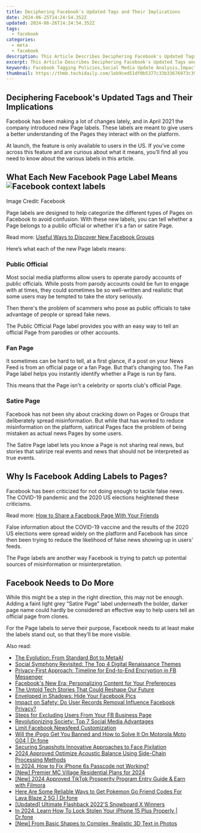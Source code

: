 ```yaml
---
title: Deciphering Facebook's Updated Tags and Their Implications
date: 2024-06-25T14:24:54.352Z
updated: 2024-06-26T14:24:54.352Z
tags:
  - facebook
categories:
  - meta
  - facebook
description: This Article Describes Deciphering Facebook's Updated Tags and Their Implications
excerpt: This Article Describes Deciphering Facebook's Updated Tags and Their Implications
keywords: Facebook Tagging Policies,Social Media Update Analysis,Impact of Social Media Changes on Privacy,Understanding Facebook Algorithm Updates,Facebook Privacy Settings and Tags,Social Network Tag Management Strategies,How Social Media Changes Affect Brand Engagement
thumbnail: https://thmb.techidaily.com/1eb9ced51df0b5377c33b33676973c39490da0549a761ceba775a1dae7d61065.jpg
---
```


## Deciphering Facebook's Updated Tags and Their Implications

 Facebook has been making a lot of changes lately, and in April 2021 the company introduced new Page labels. These labels are meant to give users a better understanding of the Pages they interact with on the platform.

 At launch, the feature is only available to users in the US. If you’ve come across this feature and are curious about what it means, you’ll find all you need to know about the various labels in this article.

## What Each New Facebook Page Label Means ![Facebook context labels](https://static1.makeuseofimages.com/wordpress/wp-content/uploads/2021/04/facebook-satire-labels.jpg)

Image Credit: Facebook

 Page labels are designed to help categorize the different types of Pages on Facebook to avoid confusion. With these new labels, you can tell whether a Page belongs to a public official or whether it's a fan or satire Page.

 Read more: [Useful Ways to Discover New Facebook Groups](https://www.makeuseof.com/tag/5-awesome-ways-discover-new-facebook-groups/)

Here’s what each of the new Page labels means:

### Public Official

 Most social media platforms allow users to operate parody accounts of public officials. While posts from parody accounts could be fun to engage with at times, they could sometimes be so well-written and realistic that some users may be tempted to take the story seriously.

 Then there's the problem of scammers who pose as public officials to take advantage of people or spread fake news.

 The Public Official Page label provides you with an easy way to tell an official Page from parodies or other accounts.

### Fan Page

 It sometimes can be hard to tell, at a first glance, if a post on your News Feed is from an official page or a fan Page. But that’s changing too. The Fan Page label helps you instantly identify whether a Page is run by fans.

 This means that the Page isn't a celebrity or sports club's official Page.

### Satire Page

 Facebook has not been shy about cracking down on Pages or Groups that deliberately spread misinformation. But while that has worked to reduce misinformation on the platform, satirical Pages face the problem of being mistaken as actual news Pages by some users.

 The Satire Page label lets you know a Page is not sharing real news, but stories that satirize real events and news that should not be interpreted as true events.

## Why Is Facebook Adding Labels to Pages?

 Facebook has been criticized for not doing enough to tackle false news. The COVID-19 pandemic and the 2020 US elections heightened these criticisms.

 Read more: [How to Share a Facebook Page With Your Friends](https://www.makeuseof.com/how-to-share-facebook-page/)

 False information about the COVID-19 vaccine and the results of the 2020 US elections were spread widely on the platform and Facebook has since then been trying to reduce the likelihood of false news showing up in users' feeds.

 The Page labels are another way Facebook is trying to patch up potential sources of misinformation or misinterpretation.

## Facebook Needs to Do More

 While this might be a step in the right direction, this may not be enough. Adding a faint light grey “Satire Page” label underneath the bolder, darker page name could hardly be considered an effective way to help users tell an official page from clones.

 For the Page labels to serve their purpose, Facebook needs to at least make the labels stand out, so that they’ll be more visible.


<ins class="adsbygoogle"
     style="display:block"
     data-ad-format="autorelaxed"
     data-ad-client="ca-pub-7571918770474297"
     data-ad-slot="1223367746"></ins>



<ins class="adsbygoogle"
     style="display:block"
     data-ad-client="ca-pub-7571918770474297"
     data-ad-slot="8358498916"
     data-ad-format="auto"
     data-full-width-responsive="true"></ins>

<span class="atpl-alsoreadstyle">Also read:</span>
<div><ul>
<li><a href="https://facebook.techidaily.com/the-evolution-from-standard-bot-to-metaai/"><u>The Evolution: From Standard Bot to MetaAI</u></a></li>
<li><a href="https://facebook.techidaily.com/social-symphony-revisited-the-top-4-digital-renaissance-themes/"><u>Social Symphony Revisited: The Top 4 Digital Renaissance Themes</u></a></li>
<li><a href="https://facebook.techidaily.com/privacy-first-approach-timeline-for-end-to-end-encryption-in-fb-messenger/"><u>Privacy-First Approach: Timeline for End-to-End Encryption in FB Messenger</u></a></li>
<li><a href="https://facebook.techidaily.com/facebooks-new-era-personalizing-content-for-your-preferences/"><u>Facebook's New Era: Personalizing Content for Your Preferences</u></a></li>
<li><a href="https://facebook.techidaily.com/the-untold-tech-stories-that-could-reshape-our-future/"><u>The Untold Tech Stories That Could Reshape Our Future</u></a></li>
<li><a href="https://facebook.techidaily.com/enveloped-in-shadows-hide-your-facebook-pics/"><u>Enveloped in Shadows: Hide Your Facebook Pics</u></a></li>
<li><a href="https://facebook.techidaily.com/impact-on-safety-do-user-records-removal-influence-facebook-privacy/"><u>Impact on Safety: Do User Records Removal Influence Facebook Privacy?</u></a></li>
<li><a href="https://facebook.techidaily.com/steps-for-excluding-users-from-your-fb-business-page/"><u>Steps for Excluding Users From Your FB Business Page</u></a></li>
<li><a href="https://facebook.techidaily.com/revolutionizing-society-top-7-social-media-advantages/"><u>Revolutionizing Society: Top 7 Social Media Advantages</u></a></li>
<li><a href="https://facebook.techidaily.com/limit-facebook-newsfeed-customization/"><u>Limit Facebook Newsfeed Customization</u></a></li>
<li><a href="https://fake-location.techidaily.com/will-the-ipogo-get-you-banned-and-how-to-solve-it-on-motorola-moto-g04-drfone-by-drfone-virtual-android/"><u>Will the iPogo Get You Banned and How to Solve It On Motorola Moto G04 | Dr.fone</u></a></li>
<li><a href="https://extra-hints.techidaily.com/securing-snapshots-innovative-approaches-to-face-pixilation/"><u>Securing Snapshots  Innovative Approaches to Face Pixilation</u></a></li>
<li><a href="https://audio-editing.techidaily.com/2024-approved-optimize-acoustic-balance-using-side-chain-processing-methods/"><u>2024 Approved Optimize Acoustic Balance Using Side-Chain Processing Methods</u></a></li>
<li><a href="https://ios-unlock.techidaily.com/in-2024-how-to-fix-iphone-6s-passcode-not-working-by-drfone-ios/"><u>In 2024, How to Fix iPhone 6s Passcode not Working?</u></a></li>
<li><a href="https://remote-screen-capture.techidaily.com/new-premier-mc-village-residential-plans-for-2024/"><u>[New] Premier MC Village Residential Plans for 2024</u></a></li>
<li><a href="https://tiktok-video-files.techidaily.com/new-2024-approved-tiktok-prosperity-program-entry-guide-and-earn-with-filmora/"><u>[New] 2024 Approved  TikTok Prosperity Program  Entry Guide & Earn with Filmora</u></a></li>
<li><a href="https://android-pokemon-go.techidaily.com/here-are-some-reliable-ways-to-get-pokemon-go-friend-codes-for-lava-blaze-2-5g-drfone-by-drfone-virtual-android/"><u>Here Are Some Reliable Ways to Get Pokemon Go Friend Codes For Lava Blaze 2 5G | Dr.fone</u></a></li>
<li><a href="https://some-skills.techidaily.com/updated-ultimate-flashback-2022s-snowboard-x-winners/"><u>[Updated] Ultimate Flashback  2022'S Snowboard X Winners</u></a></li>
<li><a href="https://iphone-unlock.techidaily.com/in-2024-learn-how-to-lock-stolen-your-iphone-15-plus-properly-drfone-by-drfone-ios/"><u>In 2024, Learn How To Lock Stolen Your iPhone 15 Plus Properly | Dr.fone</u></a></li>
<li><a href="https://some-knowledge.techidaily.com/new-from-basic-shapes-to-complex-realistic-3d-text-in-photos/"><u>[New] From Basic Shapes to Complex, Realistic 3D Text in Photos</u></a></li>
</ul></div>
